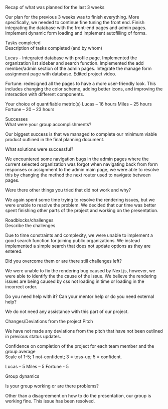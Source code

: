 Recap of what was planned for the last 3 weeks 

Our plan for the previous 3 weeks was to finish everything. More specifically, we needed to continue fine tuning the front end. Finish integrating the database with the front-end pages and admin pages. Implement dynamic form loading and implement autofilling of forms.  


Tasks completed  
Description of tasks completed (and by whom) 

Lucas - Integrated database with profile page. Implemented the organization list sidebar and search function. Implemented the add member/admin section of the admin pages. Integrate the manage form assignment page with database. Edited project video. 

Fortune: redesigned all the pages to have a more user-friendly look. This includes changing the color scheme, adding better icons, and improving the interaction with different components.  

Your choice of quantifiable metric(s) 
Lucas – 16 hours 
Miles – 25 hours 
Fortune – 20 – 23 hours 

Successes  
What were your group accomplishments? 

Our biggest success is that we managed to complete our minimum viable product outlined in the final planning document.  

What solutions were successful? 

We encountered some navigation bugs in the admin pages where the current selected organization was forgot when navigating back from form responses or assignment to the admin main page, we were able to resolve this by changing the method the next router used to navigate between pages.  

Were there other things you tried that did not work and why? 

We again spent some time trying to resolve the rendering issues, but we were unable to resolve the problem. We decided that our time was better spent finishing other parts of the project and working on the presentation.  

Roadblocks/challenges  
Describe the challenges 

Due to time constraints and complexity, we were unable to implement a good search function for joining public organizations. We instead implemented a simple search that does not update options as they are entered.  

Did you overcome them or are there still challenges left? 

We were unable to fix the rendering bug caused by Next.js, however, we were able to identify the the cause of the issue. We believe the rendering issues are being caused by css not loading in time or loading in the incorrect order. 

Do you need help with it? Can your mentor help or do you need external help? 

We do not need any assistance with this part of our project.  

Changes/Deviations from the project Pitch 

We have not made any deviations from the pitch that have not been outlined in previous status updates.  

Confidence on completion of the project for each team member and the group average  
Scale of 1-5; 1 not-confident; 3 = toss-up; 5 = confident. 

Lucas – 5 
Miles – 5 
Fortune - 5 

Group dynamics  

Is your group working or are there problems? 

Other than a disagreement on how to do the presentation, our group is working fine. This issue has been resolved. 

 